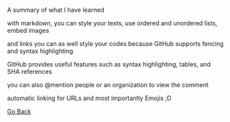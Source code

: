 A summary of what I have learned

with markdown, you can style your texts, use ordered and unordered lists, embed images 

and links you can as well style your codes because GitHub supports  fencing and syntax highlighting  

GitHub provides useful features such as syntax highlighting, tables, and SHA references 

you can also @mention people or an organization to view the comment 

automatic linking for URLs and most importantly Emojis ;D  

[Go Back](README.md)